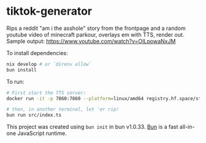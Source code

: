 # tiktok-generator

Rips a reddit "am i the asshole" story from the frontpage and a random youtube video of minecraft parkour,
overlays em with TTS, render out.
Sample output: https://www.youtube.com/watch?v=OILpowaNxJM

To install dependencies:

```bash
nix develop # or `direnv allow`
bun install
```

To run:

```bash
# First start the TTS server:
docker run -it -p 7860:7860 --platform=linux/amd64 registry.hf.space/styletts2-styletts2:latest python app.py`

# then, in another terminal, let 'er rip!
bun run src/index.ts
```


This project was created using `bun init` in bun v1.0.33. [Bun](https://bun.sh) is a fast all-in-one JavaScript runtime.
